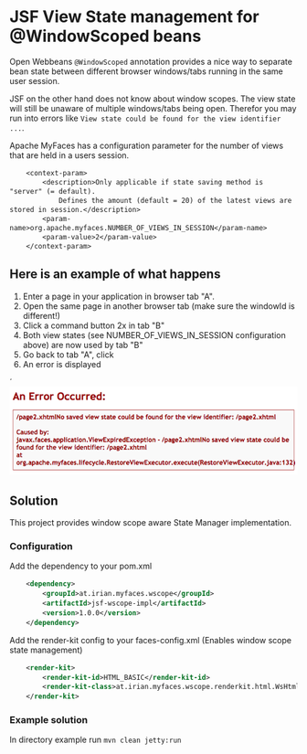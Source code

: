 # JSF View State management for @WindowScoped beans

Open Webbeans `@WindowScoped` annotation provides a nice way to separate bean state between different browser windows/tabs running in the same user session. 

JSF on the other hand does not know about window scopes. The view state will still be unaware of multiple windows/tabs being open. Therefor you may run into errors like `View state could be found for the view identifier ...`. 

Apache MyFaces has a configuration parameter for the number of views that are held in a users session.

```
    <context-param>
        <description>Only applicable if state saving method is "server" (= default).
            Defines the amount (default = 20) of the latest views are stored in session.</description>
        <param-name>org.apache.myfaces.NUMBER_OF_VIEWS_IN_SESSION</param-name>
        <param-value>2</param-value>
    </context-param>
```

## Here is an example of what happens
1. Enter a page in your application in browser tab "A".
2. Open the same page in another browser tab (make sure the windowId is different!)
3. Click a command button 2x in tab "B"
4. Both view states (see NUMBER_OF_VIEWS_IN_SESSION configuration above) are now used by tab "B"
5. Go back to tab "A", click
6. An error is displayed

´![alt text](docu/viewstate_error.png "View state could be found for the view identifier Error")

## Solution

This project provides window scope aware State Manager implementation.

### Configuration

Add the dependency to your pom.xml

```xml
    <dependency>
        <groupId>at.irian.myfaces.wscope</groupId>
        <artifactId>jsf-wscope-impl</artifactId>
        <version>1.0.0</version>
    </dependency>
```

Add the render-kit config to your faces-config.xml (Enables window scope state management)

```xml
    <render-kit>
        <render-kit-id>HTML_BASIC</render-kit-id>
        <render-kit-class>at.irian.myfaces.wscope.renderkit.html.WsHtmlRenderKitImpl</render-kit-class>
    </render-kit>
```

### Example solution

In directory example run `mvn clean jetty:run`
